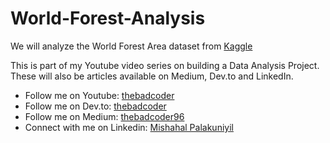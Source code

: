 # World-Forest-Analysis
We will analyze the World Forest Area dataset from [Kaggle](https://www.kaggle.com/datasets/webdevbadger/world-forest-area?resource=download)

This is part of my Youtube video series on building a Data Analysis Project. These will also be articles available on Medium, Dev.to and LinkedIn.

- Follow me on Youtube: [thebadcoder](https://www.youtube.com/@thebadcoder96)
- Follow me on Dev.to: [thebadcoder](https://dev.to/thebadcoder96)
- Follow me on Medium: [thebadcoder96](https://medium.com/@thebadcoder96)
- Connect with me on Linkedin: [Mishahal Palakuniyil](https://www.linkedin.com/in/mishalsalim/)
